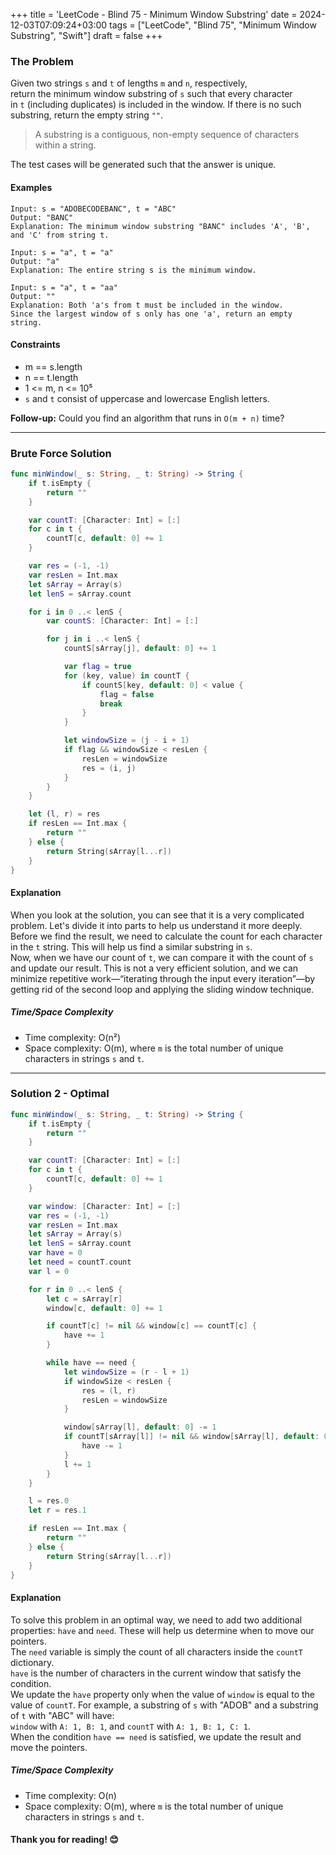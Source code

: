 +++
title = 'LeetCode - Blind 75 - Minimum Window Substring'
date = 2024-12-03T07:09:24+03:00
tags = ["LeetCode", "Blind 75", "Minimum Window Substring", "Swift"]
draft = false
+++

### The Problem
Given two strings `s` and `t` of lengths `m` and `n`, respectively, return the minimum window substring of `s` such that every character in `t` (including duplicates) is included in the window. If there is no such substring, return the empty string `""`.

> A substring is a contiguous, non-empty sequence of characters within a string.

The test cases will be generated such that the answer is unique.

#### Examples
``` 
Input: s = "ADOBECODEBANC", t = "ABC"
Output: "BANC"
Explanation: The minimum window substring "BANC" includes 'A', 'B', and 'C' from string t.
```

```
Input: s = "a", t = "a"
Output: "a"
Explanation: The entire string s is the minimum window.
```

```
Input: s = "a", t = "aa"
Output: ""
Explanation: Both 'a's from t must be included in the window.
Since the largest window of s only has one 'a', return an empty string.
```

#### Constraints
* m == s.length
* n == t.length
* 1 <= m, n <= 10⁵
* `s` and `t` consist of uppercase and lowercase English letters.

**Follow-up:** Could you find an algorithm that runs in `O(m + n)` time?

---

### Brute Force Solution
```swift
func minWindow(_ s: String, _ t: String) -> String {
    if t.isEmpty {
        return ""
    }

    var countT: [Character: Int] = [:]
    for c in t {
        countT[c, default: 0] += 1
    }

    var res = (-1, -1)
    var resLen = Int.max
    let sArray = Array(s)
    let lenS = sArray.count

    for i in 0 ..< lenS {
        var countS: [Character: Int] = [:]

        for j in i ..< lenS {
            countS[sArray[j], default: 0] += 1

            var flag = true
            for (key, value) in countT {
                if countS[key, default: 0] < value {
                    flag = false
                    break
                }
            }

            let windowSize = (j - i + 1)
            if flag && windowSize < resLen {
                resLen = windowSize
                res = (i, j)
            }
        }
    }

    let (l, r) = res
    if resLen == Int.max {
        return ""
    } else {
        return String(sArray[l...r])
    }
}
```

#### Explanation
When you look at the solution, you can see that it is a very complicated problem. Let's divide it into parts to help us understand it more deeply.  
Before we find the result, we need to calculate the count for each character in the `t` string. This will help us find a similar substring in `s`.  
Now, when we have our count of `t`, we can compare it with the count of `s` and update our result. This is not a very efficient solution, and we can minimize repetitive work—“iterating through the input every iteration”—by getting rid of the second loop and applying the sliding window technique.

##### Time/Space Complexity
* Time complexity: O(n²)  
* Space complexity: O(m), where `m` is the total number of unique characters in strings `s` and `t`.

---

### Solution 2 - Optimal
```swift
func minWindow(_ s: String, _ t: String) -> String {
    if t.isEmpty {
        return ""
    }

    var countT: [Character: Int] = [:]
    for c in t {
        countT[c, default: 0] += 1
    }

    var window: [Character: Int] = [:]
    var res = (-1, -1)
    var resLen = Int.max
    let sArray = Array(s)
    let lenS = sArray.count
    var have = 0
    let need = countT.count
    var l = 0

    for r in 0 ..< lenS {
        let c = sArray[r]
        window[c, default: 0] += 1

        if countT[c] != nil && window[c] == countT[c] {
            have += 1
        }

        while have == need {
            let windowSize = (r - l + 1)
            if windowSize < resLen {
                res = (l, r)
                resLen = windowSize
            }

            window[sArray[l], default: 0] -= 1
            if countT[sArray[l]] != nil && window[sArray[l], default: 0] < countT[sArray[l], default: 0] {
                have -= 1
            }
            l += 1
        }
    }

    l = res.0
    let r = res.1

    if resLen == Int.max {
        return ""
    } else {
        return String(sArray[l...r])
    }
}
```

#### Explanation
To solve this problem in an optimal way, we need to add two additional properties: `have` and `need`. These will help us determine when to move our pointers.  
The `need` variable is simply the count of all characters inside the `countT` dictionary.  
`have` is the number of characters in the current window that satisfy the condition.  
We update the `have` property only when the value of `window` is equal to the value of `countT`. For example, a substring of `s` with "ADOB" and a substring of `t` with "ABC" will have:  
`window` with `A: 1, B: 1`, and `countT` with `A: 1, B: 1, C: 1`.  
When the condition `have == need` is satisfied, we update the result and move the pointers.

##### Time/Space Complexity
* Time complexity: O(n)  
* Space complexity: O(m), where `m` is the total number of unique characters in strings `s` and `t`.

#### Thank you for reading! 😊
